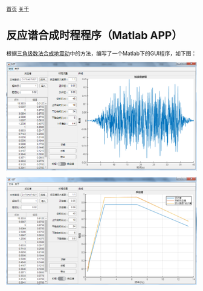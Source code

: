 [首页](https://wshwwl.github.io)  [关于](https://wshwwl.github.io/about.html) 

# 反应谱合成时程程序（Matlab APP）

根据[三角级数法合成地震动](..\25\S2T.html)中的方法，编写了一个Matlab下的GUI程序，如下图：

![image-20191229010811454](image-20191229010811454.png)

![image-20191229010851667](image-20191229010851667.png)



